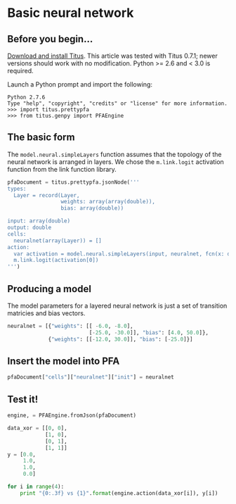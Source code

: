 # Basic neural network

## Before you begin...

[Download and install Titus](Installation#case-4-you-want-to-install-titus-in-python).  This article was tested with Titus 0.7.1; newer versions should work with no modification.  Python >= 2.6 and < 3.0 is required.

Launch a Python prompt and import the following:

    Python 2.7.6
    Type "help", "copyright", "credits" or "license" for more information.
    >>> import titus.prettypfa
    >>> from titus.genpy import PFAEngine

## The basic form

The `model.neural.simpleLayers` function assumes that the topology of the neural network is arranged in layers. We chose the `m.link.logit` activation function from the link function library.

```python
pfaDocument = titus.prettypfa.jsonNode('''
types:
  Layer = record(Layer,
                 weights: array(array(double)),
                 bias: array(double))

input: array(double)
output: double
cells:
  neuralnet(array(Layer)) = []
action:
  var activation = model.neural.simpleLayers(input, neuralnet, fcn(x: double -> double) m.link.logit(x));
  m.link.logit(activation[0])
''')
```

## Producing a model

The model parameters for a layered neural network is just a set of transition matricies and bias vectors.

```python
neuralnet = [{"weights": [[ -6.0, -8.0],
                          [-25.0, -30.0]], "bias": [4.0, 50.0]},
             {"weights": [[-12.0, 30.0]], "bias": [-25.0]}]
```

## Insert the model into PFA

```python
pfaDocument["cells"]["neuralnet"]["init"] = neuralnet
```

## Test it!

```python
engine, = PFAEngine.fromJson(pfaDocument)

data_xor = [[0, 0],
            [1, 0],
            [0, 1],
            [1, 1]]
y = [0.0,
     1.0,
     1.0,
     0.0]

for i in range(4):
    print "{0:.3f} vs {1}".format(engine.action(data_xor[i]), y[i])
```
